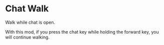 # Chat Walk
Walk while chat is open.

With this mod, if you press the chat key while holding the forward key, you will continue walking.
